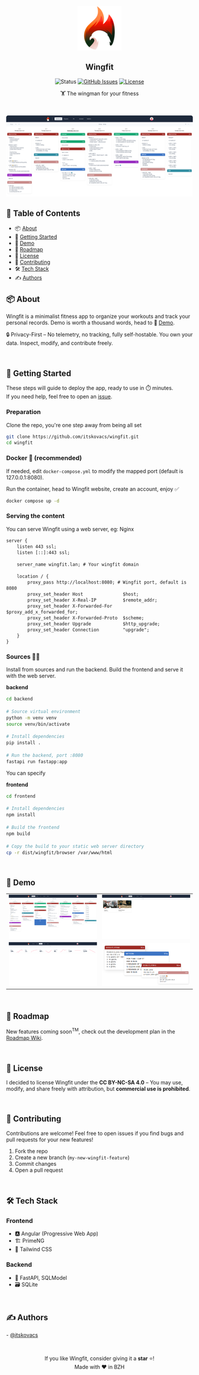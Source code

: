 <p align="center"><img width="120" src="./src/public/favicon_square.png"></p>
<h2 align="center">Wingfit</h2>

<div align="center">

![Status](https://img.shields.io/badge/status-active-success?style=for-the-badge)
[![GitHub Issues](https://img.shields.io/github/issues/itskovacs/wingfit?style=for-the-badge&color=ededed)](https://github.com/itskovacs/wingfit/issues)
[![License](https://img.shields.io/badge/license-_CC_BY_NC_SA_4.0-2596be?style=for-the-badge)](/LICENSE)

</div>

<p align="center">🏋️ The wingman for your fitness </p>
<br>

<div align="center">

![Wingfit Planning](./.github/screenshot.png)

</div>

## 📝 Table of Contents

- 📦 [About](#about)
- 🌱 [Getting Started](#getting_started)
- 📸 [Demo](#Demo)
- 🚧 [Roadmap](#Roadmap)
- 📜 [License](#License)
- 🤝 [Contributing](#Contributing)
- 🛠️ [Tech Stack](#techstack)
- ✍️ [Authors](#authors)

## 📦 About <a name = "about"></a>

Wingfit is a minimalist fitness app to organize your workouts and track your personal records. Demo is worth a thousand words, head to 📸 [Demo](#Demo).

🔒 Privacy-First – No telemetry, no tracking, fully self-hostable. You own your data. Inspect, modify, and contribute freely.

<br>

## 🌱 Getting Started <a name = "getting_started"></a>

These steps will guide to deploy the app, ready to use in ⏱️ minutes.  
If you need help, feel free to open an [issue](https://github.com/itskovacs/wingfit/issues).

### Preparation

Clone the repo, you're one step away from being all set

```bash
git clone https://github.com/itskovacs/wingfit.git
cd wingfit
```

### Docker 🐳 (recommended)

If needed, edit `docker-compose.yml` to modify the mapped port (default is 127.0.0.1:8080).

Run the container, head to Wingfit website, create an account, enjoy ✅

```bash
docker compose up -d
```

### Serving the content
You can serve Wingfit using a web server, eg: Nginx
```nginx
server {
    listen 443 ssl;
    listen [::]:443 ssl;

    server_name wingfit.lan; # Your wingfit domain

    location / {
        proxy_pass http://localhost:8080; # Wingfit port, default is 8080
        proxy_set_header Host               $host;
        proxy_set_header X-Real-IP          $remote_addr;
        proxy_set_header X-Forwarded-For    $proxy_add_x_forwarded_for;
        proxy_set_header X-Forwarded-Proto  $scheme;
        proxy_set_header Upgrade            $http_upgrade;
        proxy_set_header Connection         "upgrade";
    }
}
```


### Sources 👩‍💻

Install from sources and run the backend.
Build the frontend and serve it with the web server.

**backend**

```bash
cd backend

# Source virtual environment
python -m venv venv
source venv/bin/activate

# Install dependencies
pip install .

# Run the backend, port :8080
fastapi run fastapp:app
```

You can specify

**frontend**

```bash
cd frontend

# Install dependencies
npm install

# Build the frontend
npm build

# Copy the build to your static web server directory
cp -r dist/wingfit/browser /var/www/html
```

<br>

## 📸 Demo <a name = "demo"></a>

<div align="center">

|         |         |
|:-------:|:-------:|
| ![](./.github/sc_planning.png) | ![](./.github/sc_programs.png) |
| ![](./.github/sc_pr.png) | ![](./.github/sc_blocs.png) |

</div>

<br>

## 🚧 Roadmap <a name = "roadmap"></a>

New features coming soon<sup>TM</sup>, check out the development plan in the [Roadmap Wiki](https://github.com/itskovacs/wingfit/wiki/Roadmap).

<br>

## 📜 License <a name = "license"></a>

I decided to license Wingfit under the **CC BY-NC-SA 4.0** – You may use, modify, and share freely with attribution, but **commercial use is prohibited**.

<br>

## 🤝 Contributing <a name = "contributing"></a>

Contributions are welcome! Feel free to open issues if you find bugs and pull requests for your new features!

1. Fork the repo
2. Create a new branch (`my-new-wingfit-feature`)
3. Commit changes
4. Open a pull request

<br>

## 🛠️ Tech Stack <a name = "techstack"></a>

### **Frontend**

- 🅰️ Angular (Progressive Web App)
- 🏗️ PrimeNG
- 🎨 Tailwind CSS

### **Backend**

- 🐍 FastAPI, SQLModel
- 🗃️ SQLite

<br>

## ✍️ Authors <a name = "authors"></a>

- [@itskovacs](https://github.com/itskovacs)

<br>

<div align="center">

If you like Wingfit, consider giving it a **star** ⭐!  
Made with ❤️ in BZH

</div>
